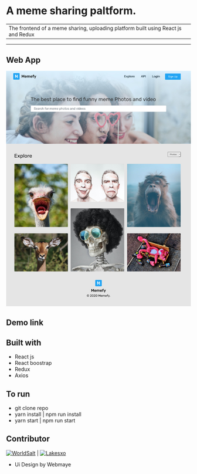 # A meme sharing paltform.



<table>
<tr>
<td>
  The frontend  of a meme sharing, uploading platform built using React js and Redux
</td>
</tr>
</table>

-----
Web App
-----
<img src="img/homepage.jpg">

## Demo link

## Built with
-  React js 
-  React boostrap
-  Redux
-  Axios

## To run
- git clone repo
- yarn install | npm run install
- yarn start | npm run start
  


## Contributor 

[![WorldSalt]()](https://github.com/worldsalt3) | [![Lakesxo]()](https://github.com/Lakesxo) 

- Ui Design by Webmaye 

